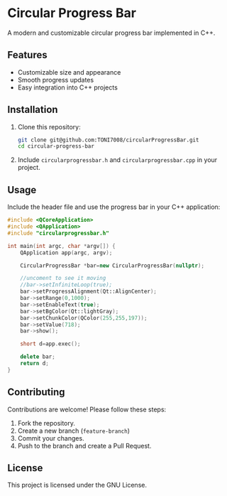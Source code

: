 # Circular Progress Bar

A modern and customizable circular progress bar implemented in C++.

## Features
- Customizable size and appearance
- Smooth progress updates
- Easy integration into C++ projects

## Installation
1. Clone this repository:
   ```sh
   git clone git@github.com:TONI7008/circularProgressBar.git
   cd circular-progress-bar
   ```
2. Include `circularprogressbar.h` and `circularprogressbar.cpp` in your project.

## Usage

Include the header file and use the progress bar in your C++ application:

```cpp
#include <QCoreApplication>
#include <QApplication>
#include "circularprogressbar.h"

int main(int argc, char *argv[]) {
    QApplication app(argc, argv);

    CircularProgressBar *bar=new CircularProgressBar(nullptr);

    //uncoment to see it moving
    //bar->setInfiniteLoop(true);
    bar->setProgressAlignment(Qt::AlignCenter);
    bar->setRange(0,1000);
    bar->setEnableText(true);
    bar->setBgColor(Qt::lightGray);
    bar->setChunkColor(QColor(255,255,197));
    bar->setValue(718);
    bar->show();

    short d=app.exec();

    delete bar;
    return d;
}

```

## Contributing
Contributions are welcome! Please follow these steps:
1. Fork the repository.
2. Create a new branch (`feature-branch`)
3. Commit your changes.
4. Push to the branch and create a Pull Request.

## License
This project is licensed under the GNU License.

